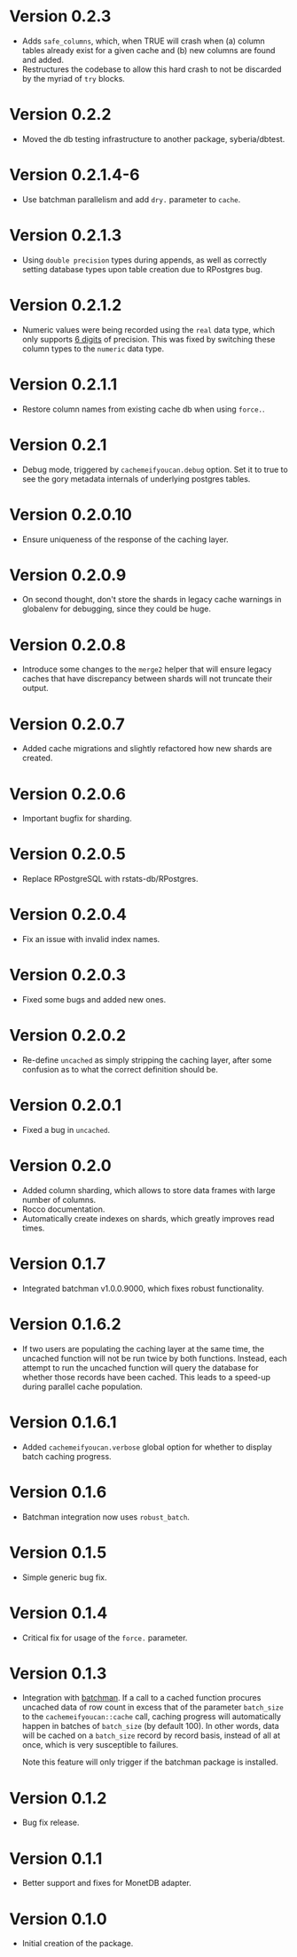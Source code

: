 # Version 0.2.3

* Adds `safe_columns`, which, when TRUE will crash when (a) column tables already exist for a given cache and (b) new columns are found and added.
* Restructures the codebase to allow this hard crash to not be discarded by the myriad of `try` blocks.

# Version 0.2.2
* Moved the db testing infrastructure to another package, syberia/dbtest.

# Version 0.2.1.4-6
* Use batchman parallelism and add `dry.` parameter to `cache`.

# Version 0.2.1.3

* Using `double precision` types during appends, as well as
  correctly setting database types upon table creation due
  to RPostgres bug.

# Version 0.2.1.2

* Numeric values were being recorded using the `real` data type,
  which only supports [6 digits](http://www.postgresql.org/docs/9.1/static/datatype-numeric.html) 
  of precision. This was fixed by switching these column types to
  the `numeric` data type.

# Version 0.2.1.1

* Restore column names from existing cache db when using `force.`.

# Version 0.2.1

* Debug mode, triggered by `cachemeifyoucan.debug` option. Set it to true
  to see the gory metadata internals of underlying postgres tables.

# Version 0.2.0.10

* Ensure uniqueness of the response of the caching layer.

# Version 0.2.0.9

* On second thought, don't store the shards in legacy cache
  warnings in globalenv for debugging, since they could be huge.

# Version 0.2.0.8

* Introduce some changes to the `merge2` helper that will ensure
  legacy caches that have discrepancy between shards will not
  truncate their output.

# Version 0.2.0.7

 * Added cache migrations and slightly refactored how new shards are created.

# Version 0.2.0.6

 * Important bugfix for sharding.

# Version 0.2.0.5

 * Replace RPostgreSQL with rstats-db/RPostgres.

# Version 0.2.0.4

 * Fix an issue with invalid index names.

# Version 0.2.0.3

 * Fixed some bugs and added new ones.

# Version 0.2.0.2

 * Re-define `uncached` as simply stripping the caching layer, after some
   confusion as to what the correct definition should be.

# Version 0.2.0.1

  * Fixed a bug in `uncached`.

# Version 0.2.0

  * Added column sharding, which allows to store data frames with large number of columns.
  * Rocco documentation.
  * Automatically create indexes on shards, which greatly improves read times.

# Version 0.1.7

  * Integrated batchman v1.0.0.9000, which fixes robust functionality.

# Version 0.1.6.2

  * If two users are populating the caching layer at the same time, the uncached
    function will not be run twice by both functions. Instead, each attempt to
    run the uncached function will query the database for whether those records
    have been cached. This leads to a speed-up during parallel cache population.

# Version 0.1.6.1

  * Added `cachemeifyoucan.verbose` global option for whether to display
    batch caching progress.

# Version 0.1.6

  * Batchman integration now uses `robust_batch`.

# Version 0.1.5

  * Simple generic bug fix.

# Version 0.1.4

  * Critical fix for usage of the `force.` parameter.

# Version 0.1.3

  * Integration with [batchman](http://github.com/peterhurford/batchman). If a call
    to a cached function procures uncached data of row count in excess that of the
    parameter `batch_size` to the `cachemeifyoucan::cache` call, caching progress
    will automatically happen in batches of `batch_size` (by default 100). In other
    words, data will be cached on a `batch_size` record by record basis, instead
    of all at once, which is very susceptible to failures.

    Note this feature will only trigger if the batchman package is installed.

# Version 0.1.2

  * Bug fix release.

# Version 0.1.1

  * Better support and fixes for MonetDB adapter.

# Version 0.1.0

  * Initial creation of the package.
